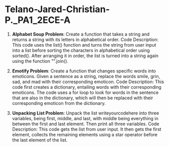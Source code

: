 # Telano-Jared-Christian-P._PA1_2ECE-A 

1. **Alphabet Soup Problem**: Create a function that takes a string and returns a string with its letters in alphabetical order.
Code Description: This code uses the list() function and turns the string from user input into a list before sorting the characters in alphabetical order using sorted(). After arranging it in order, the list is turned into a string again using the function "".join(). 


2. **Emotify Problem**: Create a function that changes specific words into emoticons. Given a sentence as a string, replace the words smile, grin, sad, and mad with their corresponding emoticon.
Code Description: This code first creates a dictionary, entailing words with their corresponding emoticons. The code uses a for loop to look for words in the sentence that are also in the dictionary, which will then be replaced with their corresponding emoticon from the dictionary. 


3. **Unpacking List Problem**: Unpack the list writeyourcodehere into three variables, being first, middle, and last, with middle being everything in between the first and last element. Then print all three variables. 
Code Description: This code gets the list from user input. It then gets the first element, collects the remaining elements using a star operator before the last element of the list. 


   
